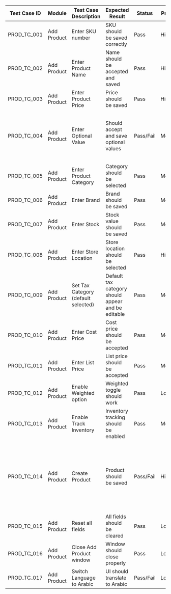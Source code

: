 | Test Case ID     | Module        | Test Case Description                                                  | Expected Result                                                       | Status        | Priority | Notes                                                                                   |
|------------------|---------------|------------------------------------------------------------------------|------------------------------------------------------------------------|---------------|----------|-----------------------------------------------------------------------------------------|
| PROD_TC_001      | Add Product   | Enter SKU number                                                       | SKU should be saved correctly                                         | Pass          | High     |                                                                                        |
| PROD_TC_002      | Add Product   | Enter Product Name                                                     | Name should be accepted and saved                                     | Pass          | High     |                                                                                        |
| PROD_TC_003      | Add Product   | Enter Product Price                                                    | Price should be saved                                                 | Pass          | High     |                                                                                        |
| PROD_TC_004      | Add Product   | Enter Optional Value                                                   | Should accept and save optional values                                | Pass/Fail     | Medium   | Some builds failed to create product with optional values                              |
| PROD_TC_005      | Add Product   | Enter Product Category                                                 | Category should be selected                                           | Pass          | Medium   |                                                                                        |
| PROD_TC_006      | Add Product   | Enter Brand                                                            | Brand should be saved                                                 | Pass          | Medium   |                                                                                        |
| PROD_TC_007      | Add Product   | Enter Stock                                                            | Stock value should be saved                                           | Pass          | Medium   |                                                                                        |
| PROD_TC_008      | Add Product   | Enter Store Location                                                   | Store location should be selected                                     | Pass          | High     |                                                                                        |
| PROD_TC_009      | Add Product   | Set Tax Category (default selected)                                    | Default tax category should appear and be editable                    | Pass          | Medium   |                                                                                        |
| PROD_TC_010      | Add Product   | Enter Cost Price                                                       | Cost price should be accepted                                         | Pass          | Medium   |                                                                                        |
| PROD_TC_011      | Add Product   | Enter List Price                                                       | List price should be accepted                                         | Pass          | Medium   |                                                                                        |
| PROD_TC_012      | Add Product   | Enable Weighted option                                                 | Weighted toggle should work                                           | Pass          | Low      |                                                                                        |
| PROD_TC_013      | Add Product   | Enable Track Inventory                                                 | Inventory tracking should be enabled                                  | Pass          | Medium   |                                                                                        |
| PROD_TC_014      | Add Product   | Create Product                                                         | Product should be saved                                               | Pass/Fail     | High     | Some builds failed due to backend issue (data not loading / call pending)              |
| PROD_TC_015      | Add Product   | Reset all fields                                                       | All fields should be cleared                                          | Pass          | Low      |                                                                                        |
| PROD_TC_016      | Add Product   | Close Add Product window                                               | Window should close properly                                          | Pass          | Low      |                                                                                        |
| PROD_TC_017      | Add Product   | Switch Language to Arabic                                              | UI should translate to Arabic                                         | Pass/Fail     | Low      | Fails in some builds                                                                   |

